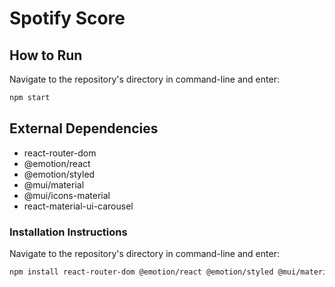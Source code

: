 # Spotify Score

## How to Run

Navigate to the repository's directory in command-line and enter:
```bash
npm start
```

## External Dependencies

* react-router-dom
* @emotion/react
* @emotion/styled
* @mui/material
* @mui/icons-material
* react-material-ui-carousel

### Installation Instructions

Navigate to the repository's directory in command-line and enter:
```bash
npm install react-router-dom @emotion/react @emotion/styled @mui/material @mui/icons-material react-material-ui-carousel
```

